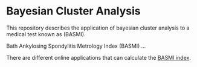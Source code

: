 # Bayesian Cluster Analysis

This repository describes the application of bayesian cluster analysis to a medical test known as (BASMI).

Bath Ankylosing Spondylitis Metrology Index (BASMI) ...

There are different online applications that can calculate the [BASMI index](https://www.carearthritis.com/tools/tools_html.anonlaunch?toolid=9&refid=/SASPIC.php%).
